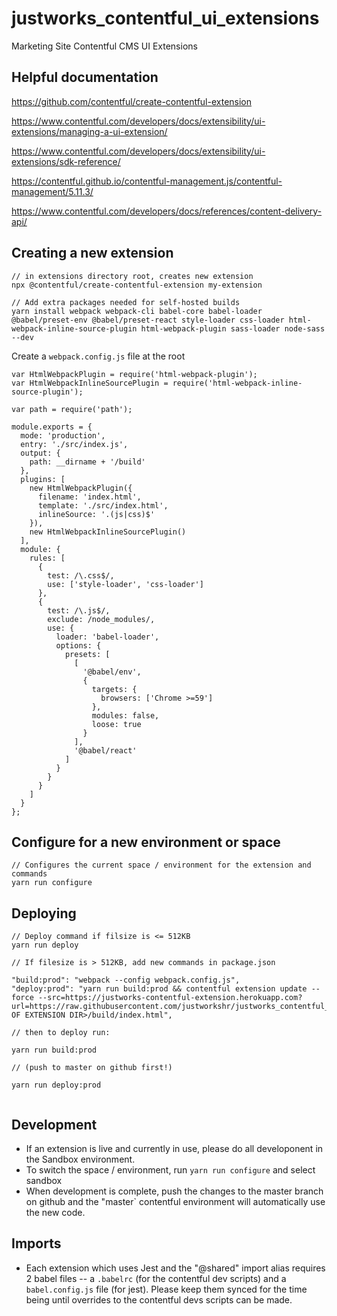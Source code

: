 # justworks_contentful_ui_extensions

Marketing Site Contentful CMS UI Extensions

## Helpful documentation

https://github.com/contentful/create-contentful-extension

https://www.contentful.com/developers/docs/extensibility/ui-extensions/managing-a-ui-extension/

https://www.contentful.com/developers/docs/extensibility/ui-extensions/sdk-reference/

https://contentful.github.io/contentful-management.js/contentful-management/5.11.3/

https://www.contentful.com/developers/docs/references/content-delivery-api/

## Creating a new extension

```
// in extensions directory root, creates new extension
npx @contentful/create-contentful-extension my-extension

// Add extra packages needed for self-hosted builds
yarn install webpack webpack-cli babel-core babel-loader @babel/preset-env @babel/preset-react style-loader css-loader html-webpack-inline-source-plugin html-webpack-plugin sass-loader node-sass --dev

```

Create a `webpack.config.js` file at the root

```
var HtmlWebpackPlugin = require('html-webpack-plugin');
var HtmlWebpackInlineSourcePlugin = require('html-webpack-inline-source-plugin');

var path = require('path');

module.exports = {
  mode: 'production',
  entry: './src/index.js',
  output: {
    path: __dirname + '/build'
  },
  plugins: [
    new HtmlWebpackPlugin({
      filename: 'index.html',
      template: './src/index.html',
      inlineSource: '.(js|css)$'
    }),
    new HtmlWebpackInlineSourcePlugin()
  ],
  module: {
    rules: [
      {
        test: /\.css$/,
        use: ['style-loader', 'css-loader']
      },
      {
        test: /\.js$/,
        exclude: /node_modules/,
        use: {
          loader: 'babel-loader',
          options: {
            presets: [
              [
                '@babel/env',
                {
                  targets: {
                    browsers: ['Chrome >=59']
                  },
                  modules: false,
                  loose: true
                }
              ],
              '@babel/react'
            ]
          }
        }
      }
    ]
  }
};
```

## Configure for a new environment or space

```
// Configures the current space / environment for the extension and commands
yarn run configure

```

## Deploying

```
// Deploy command if filsize is <= 512KB
yarn run deploy

// If filesize is > 512KB, add new commands in package.json

"build:prod": "webpack --config webpack.config.js",
"deploy:prod": "yarn run build:prod && contentful extension update --force --src=https://justworks-contentful-extension.herokuapp.com?url=https://raw.githubusercontent.com/justworkshr/justworks_contentful_ui_extensions/master/<NAME OF EXTENSION DIR>/build/index.html",

// then to deploy run:

yarn run build:prod

// (push to master on github first!)

yarn run deploy:prod


```

## Development

- If an extension is live and currently in use, please do all developonent in the Sandbox environment.
- To switch the space / environment, run `yarn run configure` and select sandbox
- When development is complete, push the changes to the master branch on github and the "master` contentful environment will automatically use the new code.

## Imports

- Each extension which uses Jest and the "@shared" import alias requires 2 babel files -- a `.babelrc` (for the contentful dev scripts) and a `babel.config.js` file (for jest). Please keep them synced for the time being until overrides to the contentful devs scripts can be made.
